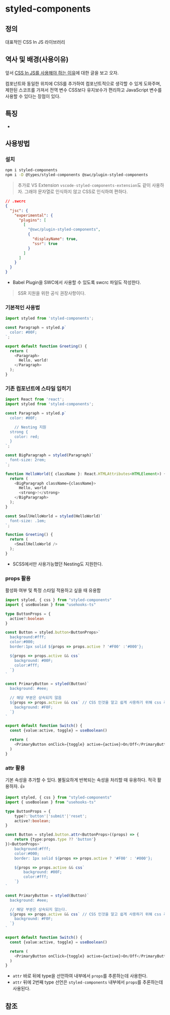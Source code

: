 # styled-components

## 정의

대표적인 CSS In JS 라이브러리

## 역사 및 배경(사용이유)

앞서 [CSS In JS를 사용해야 하는 이유](../CSS%20In%20JS/CSS%20In%20JS.md)에 대한 글을 보고 오자.

컴포넌트와 동일한 위치에 CSS를 추가하여 컴포넌트적으로 생각할 수 있게 도와주며, 제한된 스코프를 가져서 전역 변수 CSS보다 유지보수가 편리하고 JavaScript 변수를 사용할 수 있다는 장점이 있다.

## 특징

- 

## 사용방법

### 설치

```bash
npm i styled-components
npm i -D @types/styled-components @swc/plugin-styled-components
```

> 추가로 VS Extension `vscode-styled-components-extension`도 같이 사용하자. 그래야 문자열로 인식하지 않고 CSS로 인식하여 편하다.

```json
// .swcrc
{
  "jsc": {
    "experimental": {
      "plugins": [
        [
          "@swc/plugin-styled-components",
          {
            "displayName": true,
            "ssr": true
          }
        ]
      ]
    }
  }
}
```

- Babel Plugin을 SWC에서 사용할 수 있도록 swcrc 파일도 작성한다.

> SSR 지원을 위한 공식 권장사항이다.

### 기본적인 사용법

```ts
import styled from 'styled-components';

const Paragraph = styled.p`
  color: #00F;
`;

export default function Greeting() {
  return (
    <Paragraph>
      Hello, world!
    </Paragraph>
  );
}
```

### 기존 컴포넌트에 스타일 입히기

```ts
import React from 'react';
import styled from 'styled-components';

const Paragraph = styled.p`
  color: #00F;

	// Nesting 지원
  strong {
    color: red;
  }
`;

const BigParagraph = styled(Paragraph)`
  font-size: 2rem;
`;

function HelloWorld({ className }: React.HTMLAttributes<HTMLElement>) {
  return (
    <BigParagraph className={className}>
      Hello, world
      <strong>!</strong>
    </BigParagraph>
  );
}

const SmallHelloWorld = styled(HelloWorld)`
  font-size: .1em;
`;

function Greeting() {
  return (
    <SmallHelloWorld />
  );
}
```

- SCSS에서만 사용가능했던 Nesting도 지원한다.

### props 활용

활성화 여부 및 특정 스타일 적용하고 싶을 때 유용함

```ts
import styled, { css } from "styled-components"
import { useBoolean } from "usehooks-ts"

type ButtonProps = {
  active?:boolean
}

const Button = styled.button<ButtonProps>`
  background:#fff;
  color:#000;
  border:1px solid ${props => props.active ? '#F00' :'#000'};

  ${props => props.active && css`
    background: #00F;
    color:#fff;
  `}
`

const PrimaryButton = styled(Button)`
  background: #eee;

  // 해당 부분은 상속되지 않음
  ${props => props.active && css` // CSS 인것을 알고 쉽게 사용하기 위해 css 추가(안써도됨)
    background: #F0F;
  `}
`

export default function Switch() {
  const {value:active, toggle} = useBoolean()

  return (
    <PrimaryButton onClick={toggle} active={active}>On/Off</PrimaryButton>
  )
}
```

### attr 활용

기본 속성을 추가할 수 있다. 불필요하게 반복되는 속성을 처리할 때 유용하다. 적극 활용하자. 👍

```ts
import styled, { css } from "styled-components"
import { useBoolean } from "usehooks-ts"

type ButtonProps = {
	type?:'button'|'submit'|'reset';
	active?:boolean;
}

const Button = styled.button.attr<ButtonProps>((props) => {
	return {type:props.type ?? 'button'}
})<ButtonProps>`
	background:#fff;
	color:#000;
	border: 1px solid ${props => props.active ? '#F00' : '#000'};

	${props => props.active && css`
		background: #00F;
		color:#fff;
	`}
`

const PrimaryButton = styled(Button)`
  background: #eee;

  // 해당 부분은 상속되지 않는다.
  ${props => props.active && css` // CSS 인것을 알고 쉽게 사용하기 위해 css 추가(안써도됨)
    background: #F0F;
  `}
`

export default function Switch() {
  const {value:active, toggle} = useBoolean()

  return (
    <PrimaryButton onClick={toggle} active={active}>On/Off</PrimaryButton>
  )
}
```

- `attr` 바로 뒤에 type을 선언하여 내부에서 `props`를 추론하는데 사용한다.
- `attr` 뒤에 2번째 type 선언은 `styled-components` 내부에서 `props`를 추론하는데 사용된다.

## 참조
